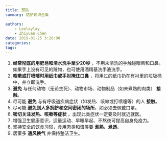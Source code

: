 ```yaml
---
title: 预防
summary: 防护知识合集

authors:
    - Leelaylay
    - Zhiyuan Chen
date: 2019-01-25 3:28:00
categories: 
tags:
---
```


1. **经常彻底的用肥皂和清水洗手至少20秒** ，不用未清洗的手触碰眼睛和口鼻。如果手上没有可见的赃物，也可使用酒精基洗手液洗手。
2. **咳嗽或打喷嚏时用纸巾或手肘掩住口鼻** ，将用过的纸巾扔在有衬里的垃圾桶中，并立即洗手。
3. **避免** 与任何动物（无论生死）、动物市场、动物制品（如未煮熟的肉类） **接触**。
4. 尽可能 **避免** 与有呼吸道疾病症状（如发热、咳嗽或打喷嚏等）的人 **接触**。
5. 尽可能 **避免到人多拥挤和空间密闭的场所**，如必须去佩戴口罩。
6. **密切关注发热、咳嗽等症状** ，出现此类症状一定要及时就近就医。
7. 增强卫生健康意识，适量运动、早睡早起、不熬夜可提高自身免疫力。
8. 坚持安全的饮食习惯，食用肉类和蛋类要 **煮熟、煮透**。
9. 居室多 **通风换气** 并保持整洁卫生。
